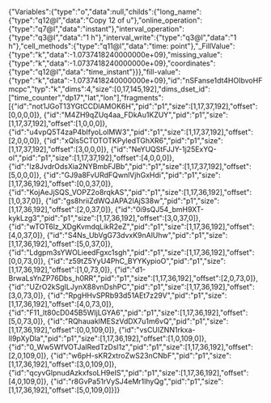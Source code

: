 {"Variables":{"type":"o","data":null,"childs":{"long_name":{"type":"q12@l","data":"Copy 12 of u"},"online_operation":{"type":"q7@l","data":"instant"},"interval_operation":{"type":"q3@l","data":"1 h"},"interval_write":{"type":"q3@l","data":"1 h"},"cell_methods":{"type":"q11@l","data":"time: point"},"_FillValue":{"type":"k","data":-1.0737418240000000e+09},"missing_value":{"type":"k","data":-1.0737418240000000e+09},"coordinates":{"type":"q12@l","data":"time_instant"}}},"fill-value":{"type":"k","data":-1.0737418240000000e+09},"id":"nSFanse1dt4HOIbvoHFmcpc","typ":"k","dims":4,"size":[0,17,145,192],"dims_dset_id":["time_counter","dp17","lat","lon"],"fragments":[{"id":"not1JGoT13YGtCCDlAMOK6H","pid":"p1","size":[1,17,37,192],"offset":[0,0,0,0]},
{"id":"M4ZH9qZUq4aa_FDkAu1KZUY","pid":"p1","size":[1,17,37,192],"offset":[1,0,0,0]},
{"id":"u4vpQ5T4zaP4bIfyoLolMW3","pid":"p1","size":[1,17,37,192],"offset":[2,0,0,0]},
{"id":"xQls5CTOTOTKPyledTGhXR6","pid":"p1","size":[1,17,37,192],"offset":[3,0,0,0]},
{"id":"NeYUQStFJJY-1j25ExYQ-ol","pid":"p1","size":[1,17,37,192],"offset":[4,0,0,0]},
{"id":"lz8JvdrOdsXia2NYBmbFJBb","pid":"p1","size":[1,17,37,192],"offset":[5,0,0,0]},
{"id":"GJ9a8FvURdFQwnlVjhGxHdi","pid":"p1","size":[1,17,36,192],"offset":[0,0,37,0]},
{"id":"KojAeJjSQS_VOPZ2o8rqkAS","pid":"p1","size":[1,17,36,192],"offset":[1,0,37,0]},
{"id":"gs8hriiZdWQJAPA2lAjS38w","pid":"p1","size":[1,17,36,192],"offset":[2,0,37,0]},
{"id":"0i9sQJ54_bmH9XT-kykLzg3","pid":"p1","size":[1,17,36,192],"offset":[3,0,37,0]},
{"id":"wTOT6lz_XDgKvmdqLikR2eZ","pid":"p1","size":[1,17,36,192],"offset":[4,0,37,0]},
{"id":"S4Ns_UbVgG73dvxK9nAlUhw","pid":"p1","size":[1,17,36,192],"offset":[5,0,37,0]},
{"id":"Ldgpm3sYWOLieedFgxc1sgh","pid":"p1","size":[1,17,36,192],"offset":[0,0,73,0]},
{"id":"z59tZ5YyU4PhC_BYYKypioO","pid":"p1","size":[1,17,36,192],"offset":[1,0,73,0]},
{"id":"d1-BrwaLsYnZP76Dbs_h0RR","pid":"p1","size":[1,17,36,192],"offset":[2,0,73,0]},
{"id":"UZrO2kSgILJynX88vnDshPC","pid":"p1","size":[1,17,36,192],"offset":[3,0,73,0]},
{"id":"RpgHHvSPRb93d51AEt7z29V","pid":"p1","size":[1,17,36,192],"offset":[4,0,73,0]},
{"id":"F11_lt80cD045B5WIjLGYA6","pid":"p1","size":[1,17,36,192],"offset":[5,0,73,0]},
{"id":"RQhauaklMESzVdDX7u1m6vQ","pid":"p1","size":[1,17,36,192],"offset":[0,0,109,0]},
{"id":"vsCUIZNN1rkxa-lI9pXyDla","pid":"p1","size":[1,17,36,192],"offset":[1,0,109,0]},
{"id":"0_Ww5WfVOTJalRedTzDsl1z","pid":"p1","size":[1,17,36,192],"offset":[2,0,109,0]},
{"id":"w6pH-sKR2xtroZwS23nCNbF","pid":"p1","size":[1,17,36,192],"offset":[3,0,109,0]},
{"id":"qcyvGlpnudAzkxfsoLH9eIS","pid":"p1","size":[1,17,36,192],"offset":[4,0,109,0]},
{"id":"r8GvPa51rVySJ4eMr1lhyQg","pid":"p1","size":[1,17,36,192],"offset":[5,0,109,0]}]}